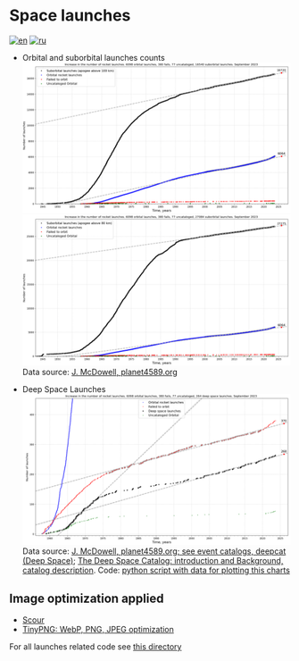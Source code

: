 # Space launches

[![en](https://img.shields.io/badge/lang-en-red.svg)](README.md)
[![ru](https://img.shields.io/badge/lang-ru-green.svg)](README.ru.md)

* Orbital and suborbital launches counts
![Orbital and suborbital (apogee >100km) launches counts](./launches-orb-suborb-100km-linfit.png "Orbital and suborbital (apogee <100km) launches counts with linear regression fits. Special list of marginal (orbital-energy) launches and Orbital Launch Failures are also included")
![Orbital and suborbital (apogee >80km) launches counts](./launches-orb-suborb-80km-linfit.png "Orbital and suborbital (apogee <80km) launches counts with linear regression fits. Special list of marginal (orbital-energy) launches and Orbital Launch Failures are also included")
Data source: [J. McDowell, planet4589.org](https://planet4589.org/space/gcat/web/launch/ldes.html)

* Deep Space Launches
![Deep space launches counts](./launches-orb-deep-linfit.png "Deep space launches counts with linear regression fits. Special list of marginal (orbital-energy) launches and Orbital Launch Failures are also included")
Data source: [J. McDowell, planet4589.org; see event catalogs, deepcat (Deep Space)](https://planet4589.org/space/gcat/web/cat/);
[The Deep Space Catalog: introduction and Background, catalog description](https://www.planet4589.org/space/deepcat/).
Code: [python script with data for plotting this charts](../../src/astrodata/launches/plot_launches_orb_suborb_graph.py)

## Image optimization applied

* [Scour](https://github.com/scour-project/scour)
* [TinyPNG: WebP, PNG, JPEG optimization](https://tinypng.com/)

For all launches related code see [this directory](../../src/astrodata/launches/)
